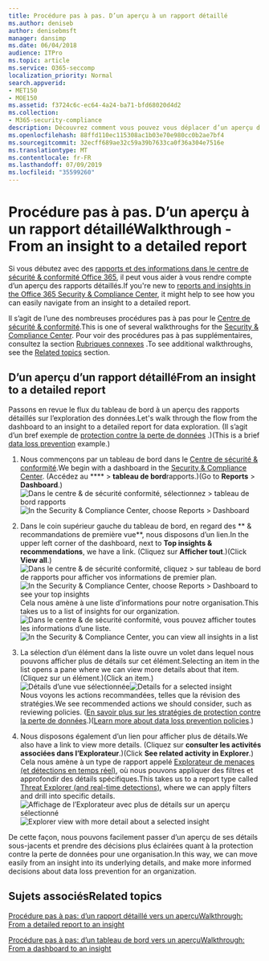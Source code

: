 ```yaml
---
title: Procédure pas à pas. D’un aperçu à un rapport détaillé
ms.author: deniseb
author: denisebmsft
manager: dansimp
ms.date: 06/04/2018
audience: ITPro
ms.topic: article
ms.service: O365-seccomp
localization_priority: Normal
search.appverid:
- MET150
- MOE150
ms.assetid: f3724c6c-ec64-4a24-ba71-bfd68020d4d2
ms.collection:
- M365-security-compliance
description: Découvrez comment vous pouvez vous déplacer d’un aperçu d’un rapport détaillé dans le &amp; Centre de conformité de la sécurité via un exemple de protection contre la perte de données.
ms.openlocfilehash: 88ffd110ec115308ac1b03e70e980cc0b2ae7bf4
ms.sourcegitcommit: 32ecff689ae32c59a39b7633ca0f36a304e7516e
ms.translationtype: MT
ms.contentlocale: fr-FR
ms.lasthandoff: 07/09/2019
ms.locfileid: "35599260"
---
```

# <a name="walkthrough---from-an-insight-to-a-detailed-report"></a><span data-ttu-id="34719-103">Procédure pas à pas. D’un aperçu à un rapport détaillé</span><span class="sxs-lookup"><span data-stu-id="34719-103">Walkthrough - From an insight to a detailed report</span></span>

<span data-ttu-id="34719-104">Si vous débutez avec des [rapports et des informations dans le centre de sécurité &amp; conformité Office 365](reports-and-insights-in-security-and-compliance.md), il peut vous aider à vous rendre compte d’un aperçu des rapports détaillés.</span><span class="sxs-lookup"><span data-stu-id="34719-104">If you're new to [reports and insights in the Office 365 Security &amp; Compliance Center](reports-and-insights-in-security-and-compliance.md), it might help to see how you can easily navigate from an insight to a detailed report.</span></span> 
  
<span data-ttu-id="34719-105">Il s’agit de l’une des nombreuses procédures pas à pas pour le [Centre de sécurité &amp; conformité](https://protection.office.com).</span><span class="sxs-lookup"><span data-stu-id="34719-105">This is one of several walkthroughs for the [Security &amp; Compliance Center](https://protection.office.com).</span></span> <span data-ttu-id="34719-106">Pour voir des procédures pas à pas supplémentaires, consultez la section [Rubriques connexes](#related-topics) .</span><span class="sxs-lookup"><span data-stu-id="34719-106">To see additional walkthroughs, see the [Related topics](#related-topics) section.</span></span> 
  
## <a name="from-an-insight-to-a-detailed-report"></a><span data-ttu-id="34719-107">D’un aperçu d’un rapport détaillé</span><span class="sxs-lookup"><span data-stu-id="34719-107">From an insight to a detailed report</span></span>

<span data-ttu-id="34719-108">Passons en revue le flux du tableau de bord à un aperçu des rapports détaillés sur l’exploration des données.</span><span class="sxs-lookup"><span data-stu-id="34719-108">Let's walk through the flow from the dashboard to an insight to a detailed report for data exploration.</span></span> <span data-ttu-id="34719-109">(Il s’agit d’un bref exemple de [protection contre la perte de données](data-loss-prevention-policies.md) .)</span><span class="sxs-lookup"><span data-stu-id="34719-109">(This is a brief [data loss prevention](data-loss-prevention-policies.md) example.)</span></span> 
  
1. <span data-ttu-id="34719-110">Nous commençons par un tableau de bord dans le [Centre de sécurité &amp; conformité](https://protection.office.com).</span><span class="sxs-lookup"><span data-stu-id="34719-110">We begin with a dashboard in the [Security &amp; Compliance Center](https://protection.office.com).</span></span> <span data-ttu-id="34719-111">(Accédez au \*\*\*\* \> **tableau de bord**rapports.)</span><span class="sxs-lookup"><span data-stu-id="34719-111">(Go to **Reports** \> **Dashboard**.)</span></span><br/><span data-ttu-id="34719-112">![Dans le centre &amp; de sécurité conformité, sélectionnez \> tableau de bord rapports](media/2a668c3d-3fa3-4e37-8149-46989b33ae8c.png)</span><span class="sxs-lookup"><span data-stu-id="34719-112">![In the Security &amp; Compliance Center, choose Reports \> Dashboard](media/2a668c3d-3fa3-4e37-8149-46989b33ae8c.png)</span></span>
  
2. <span data-ttu-id="34719-113">Dans le coin supérieur gauche du tableau de bord, en regard des \*\* &amp; recommandations de première vue\*\*, nous disposons d’un lien.</span><span class="sxs-lookup"><span data-stu-id="34719-113">In the upper left corner of the dashboard, next to **Top insights &amp; recommendations**, we have a link.</span></span> <span data-ttu-id="34719-114">(Cliquez sur **Afficher tout**.)</span><span class="sxs-lookup"><span data-stu-id="34719-114">(Click **View all**.)</span></span><br/><span data-ttu-id="34719-115">![Dans le centre &amp; de sécurité conformité, cliquez \> sur tableau de bord de rapports pour afficher vos informations de premier plan.](media/9bb64e11-494f-40a4-ab3d-8d3c7789f300.png)</span><span class="sxs-lookup"><span data-stu-id="34719-115">![In the Security &amp; Compliance Center, choose Reports \> Dashboard to see your top insights](media/9bb64e11-494f-40a4-ab3d-8d3c7789f300.png)</span></span><br/><span data-ttu-id="34719-116">Cela nous amène à une liste d’informations pour notre organisation.</span><span class="sxs-lookup"><span data-stu-id="34719-116">This takes us to a list of insights for our organization.</span></span><br/><span data-ttu-id="34719-117">![Dans le centre &amp; de sécurité conformité, vous pouvez afficher toutes les informations d’une liste.](media/1289af77-bf5a-444a-97a1-03d8a83f75a9.png)</span><span class="sxs-lookup"><span data-stu-id="34719-117">![In the Security &amp; Compliance Center, you can view all insights in a list](media/1289af77-bf5a-444a-97a1-03d8a83f75a9.png)</span></span>
  
3. <span data-ttu-id="34719-118">La sélection d’un élément dans la liste ouvre un volet dans lequel nous pouvons afficher plus de détails sur cet élément.</span><span class="sxs-lookup"><span data-stu-id="34719-118">Selecting an item in the list opens a pane where we can view more details about that item.</span></span> <span data-ttu-id="34719-119">(Cliquez sur un élément.)</span><span class="sxs-lookup"><span data-stu-id="34719-119">(Click an item.)</span></span><br/><span data-ttu-id="34719-120">![Détails d’une vue sélectionnée](media/dcbb389f-23b0-4031-b789-4a49068af85a.png)</span><span class="sxs-lookup"><span data-stu-id="34719-120">![Details for a selected insight](media/dcbb389f-23b0-4031-b789-4a49068af85a.png)</span></span><br/><span data-ttu-id="34719-121">Nous voyons les actions recommandées, telles que la révision des stratégies.</span><span class="sxs-lookup"><span data-stu-id="34719-121">We see recommended actions we should consider, such as reviewing policies.</span></span> <span data-ttu-id="34719-122">([En savoir plus sur les stratégies de protection contre la perte de données](data-loss-prevention-policies.md).)</span><span class="sxs-lookup"><span data-stu-id="34719-122">([Learn more about data loss prevention policies](data-loss-prevention-policies.md).)</span></span>
    
4. <span data-ttu-id="34719-123">Nous disposons également d’un lien pour afficher plus de détails.</span><span class="sxs-lookup"><span data-stu-id="34719-123">We also have a link to view more details.</span></span> <span data-ttu-id="34719-124">(Cliquez sur **consulter les activités associées dans l’Explorateur**.)</span><span class="sxs-lookup"><span data-stu-id="34719-124">(Click **See related activity in Explorer**.)</span></span><br/><span data-ttu-id="34719-125">Cela nous amène à un type de rapport appelé [Explorateur de menaces (et détections en temps réel)](threat-explorer.md), où nous pouvons appliquer des filtres et approfondir des détails spécifiques.</span><span class="sxs-lookup"><span data-stu-id="34719-125">This takes us to a report type called [Threat Explorer (and real-time detections)](threat-explorer.md), where we can apply filters and drill into specific details.</span></span><br/><span data-ttu-id="34719-126">![Affichage de l’Explorateur avec plus de détails sur un aperçu sélectionné](media/3ad15b15-7158-44b7-beda-013351bd868e.png)</span><span class="sxs-lookup"><span data-stu-id="34719-126">![Explorer view with more detail about a selected insight](media/3ad15b15-7158-44b7-beda-013351bd868e.png)</span></span>
  
<span data-ttu-id="34719-127">De cette façon, nous pouvons facilement passer d’un aperçu de ses détails sous-jacents et prendre des décisions plus éclairées quant à la protection contre la perte de données pour une organisation.</span><span class="sxs-lookup"><span data-stu-id="34719-127">In this way, we can move easily from an insight into its underlying details, and make more informed decisions about data loss prevention for an organization.</span></span>
  
## <a name="related-topics"></a><span data-ttu-id="34719-128">Sujets associés</span><span class="sxs-lookup"><span data-stu-id="34719-128">Related topics</span></span>

[<span data-ttu-id="34719-129">Procédure pas à pas: d’un rapport détaillé vers un aperçu</span><span class="sxs-lookup"><span data-stu-id="34719-129">Walkthrough: From a detailed report to an insight</span></span>](from-a-detailed-report-to-an-insight.md)
  
[<span data-ttu-id="34719-130">Procédure pas à pas: d’un tableau de bord vers un aperçu</span><span class="sxs-lookup"><span data-stu-id="34719-130">Walkthrough: From a dashboard to an insight</span></span>](from-a-dashboard-to-an-insight.md)
  

